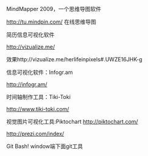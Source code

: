 ﻿MindMapper 2009，一个思维导图软件

http://tu.mindpin.com/  在线思维导图

简历信息可视化软件

http://vizualize.me/

效果http://vizualize.me/herlifeinpixels#.UWZE16JHK-g

信息可视化软件：Infogr.am

http://infogr.am/

时间轴制作工具：Tiki-Toki

http://www.tiki-toki.com/

视觉图片可视化工具:Piktochart
http://piktochart.com/


http://prezi.com/index/

Git Bash! window端下面git工具
